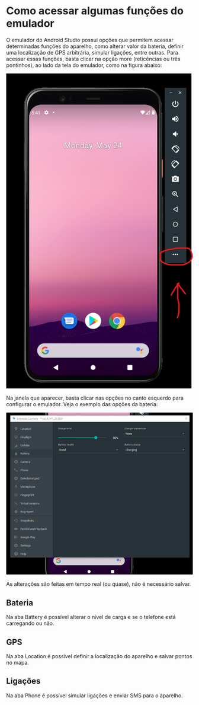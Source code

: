 # Como acessar algumas funções do emulador
O emulador do Android Studio possui opções que permitem acessar determinadas funções do aparelho, 
como alterar valor da bateria, definir uma localização de GPS arbitrária, simular ligações, 
entre outras.
Para acessar essas funções, basta clicar na opção more (reticências ou três pontinhos), ao lado da 
tela do emulador, como na figura abaixo:

![Opção de acesso as funções do emulador](tutorial-imgs/ex1.png)

Na janela que aparecer, basta clicar nas opções no canto esquerdo para configurar o emulador. Veja
o exemplo das opções da bateria:

![Opções de customização da bateria](tutorial-imgs/ex2.png)

As alterações são feitas em tempo real (ou quase), não é necessário salvar.

## Bateria
Na aba Battery é possível alterar o nível de carga e se o telefone está carregando ou não.

## GPS
Na aba Location é possível definir a localização do aparelho e salvar pontos no mapa.

## Ligações
Na aba Phone é possível simular ligações e enviar SMS para o aparelho.

